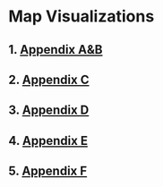 # Map Visualizations

## 1. [Appendix A&B](./AB.md)
## 2. [Appendix C](./C.md)
## 3. [Appendix D](./D.md)
## 4. [Appendix E](./E.md)
## 5. [Appendix F](./F.md)
